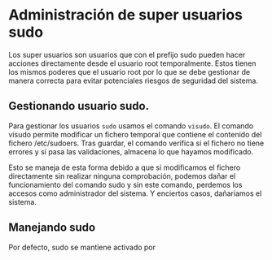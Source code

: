 # Administración de super usuarios sudo

Los super usuarios son usuarios que con el prefijo sudo pueden hacer acciones directamente desde el usuario root temporalmente. Estos tienen los mismos poderes que el usuario root por lo que se debe gestionar de manera correcta para evitar potenciales riesgos de seguridad del sistema.


## Gestionando usuario sudo.

Para gestionar los usuarios `sudo` usamos el comando `visudo`. El comando visudo permite modificar un fichero temporal que contiene el contenido del fichero /etc/sudoers. Tras guardar, el comando verifica si el fichero no tiene errores y si pasa las validaciones, almacena lo que hayamos modificado. 

Esto se maneja de esta forma debido a que si modificamos el fichero directamente sin realizar ninguna comprobación, podemos dañar el funcionamiento del comando sudo y sin este comando, perdemos los accesos como administrador del sistema. Y enciertos casos, dañariamos el sistema.

## Manejando sudo

Por defecto, sudo se mantiene activado por 
